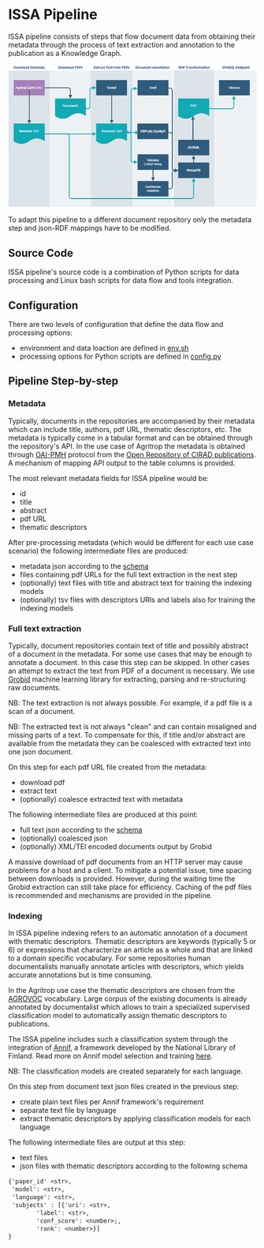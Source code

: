 # ISSA Pipeline

ISSA pipeline consists of steps that flow document data from obtaining their metadata through the process of text extraction and annotation to the publication as a Knowledge Graph.

<img src="../doc/pipeline_details.png" width="900" />

To adapt this pipeline to a different document repository only the metadata step and json-RDF mappings have to be modified.

## Source Code

ISSA pipeline's source code is a combination of Python scripts for data processing and Linux bash scripts for data flow and tools integration. 

## Configuration

There are two levels of configuration that define the data flow and processing options:
 - environment and data loaction are defined in [env.sh](../env.sh)
 - processing options for Python scripts are defined in [config.py](config.py)

## Pipeline Step-by-step
### Metadata
Typically, documents in the repositories are accompanied by their metadata which can include title, authors, pdf URL, thematic descriptors, etc. 
The metadata is typically come in a tabular format and can be obtained through the repository's API. In the use case of Agritrop the metadata is obtained through [OAI-PMH](https://www.openarchives.org/pmh/) protocol from the [Open Repository of CIRAD publications](https://agritrop.cirad.fr/). A mechanism of mapping API output to the table columns is provided.

The most relevant metadata fields for ISSA pipeline would be:
- id
- title
- abstract
- pdf URL
- thematic descriptors

After pre-processing metadata (which would be different for each use case scenario) the following intermediate files are produced:
- metadata json according to the [schema](../doc/ISSA_json_schema.txt) 
- files containing pdf URLs for the full text extraction in the next step
- (optionally) text files with title and abstract text for training the indexing models
- (optionally) tsv files with descriptors URIs and labels also for training the indexing models 

### Full text extraction
Typically, document repositories contain text of title and possibly abstract of a document in the metadata. For some use cases that may be enough to annotate a document. In this case this step can be skipped.
In other cases an attempt to extract the text from PDF of a document is necessary. We use [Grobid](https://grobid.readthedocs.io/en/latest/Introduction/) machine learning library for extracting, parsing and re-structuring raw documents.  

NB: The text extraction is not always possible. For example, if a pdf file is a scan of a document. 

NB: The extracted text is not always "clean" and can contain misaligned and missing parts of a text. To compensate for this, if title and/or abstract are available from the metadata they can be coalesced with extracted text into one json document.   

On this step for each pdf URL file created from the metadata:
- download pdf
- extract text 
- (optionally) coalesce extracted text with metadata 

The following intermediate files are produced at this point:
- full text json according to the [schema](../doc/ISSA_json_schema.txt) 
- (optionally) coalesced json 
- (optionally) XML/TEI encoded documents output by Grobid

A massive download of pdf documents from an HTTP server may cause problems for a host and a client. To mitigate a potential issue, time spacing between downloads is provided. However, during the waiting time the Grobid extraction can still take place for efficiency. 
Caching of the pdf files is recommended and mechanisms are provided in the pipeline.

### Indexing
In ISSA pipeline indexing refers to an automatic annotation of a document with thematic descriptors. Thematic descriptors are keywords (typically 5 or 6) or expressions that characterize an article as a whole and that are linked to a domain specific vocabulary. For some repositories human documentalists manually annotate articles with descriptors, which yields accurate annotations but is time consuming.   

In the Agritrop use case the thematic descriptors are chosen from the [AGROVOC](https://www.fao.org/agrovoc/) vocabulary. Large corpus of the existing documents is already annotated by documentalist which allows to train a specialized supervised classification model to automatically assign thematic descriptors to publications. 

The ISSA pipeline includes such a classification system through the integration of [Annif](https://annif.org/), a framework developed by the National Library of Finland. Read more on Annif model selection and training [here](../training/).

NB: The classification models are created separately for each language.

On this step from document text json files created in the previous step:
- create plain text files per Annif framework's requirement
- separate text file by language 
- extract thematic descriptors by applying classification models for each language

The following intermediate files are output at this step:
- text files
- json files with thematic descriptors according to the following schema
```
{'paper_id' <str>, 
 'model': <str>, 
 'language': <str>,  	
 'subjects' : [{'uri': <str>,
		'label': <str>,
		'conf_score': <number>;,
		'rank': <number>}]
}
```

